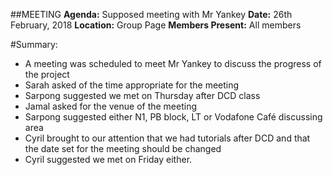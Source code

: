 ##MEETING
**Agenda:**                             Supposed meeting with Mr Yankey
**Date:**                                  26th February, 2018
**Location:**                           Group Page 
**Members Present:**          All members

#Summary:
*	A meeting was scheduled to meet Mr Yankey to discuss the progress of the project 
*	Sarah asked of the time appropriate for the meeting
*	Sarpong suggested we met on Thursday after DCD class
*	Jamal asked for the venue of the meeting
*	Sarpong suggested either N1, PB block, LT or Vodafone Café discussing area
*	Cyril brought to our attention that we had tutorials after DCD and that the date set for the meeting should be changed
*	Cyril suggested we met on Friday either. 
